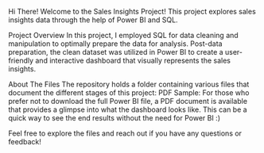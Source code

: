 
Hi There!
Welcome to the Sales Insights Project! This project explores sales insights data through the help of Power BI and SQL.



Project Overview
In this project, I employed SQL for data cleaning and manipulation to optimally prepare the data for analysis. Post-data preparation, the clean dataset was utilized in Power BI to create a user-friendly and interactive dashboard that visually represents the sales insights.



About The Files
The repository holds a folder containing various files that document the different stages of this project:
PDF Sample: For those who prefer not to download the full Power BI file, a PDF document is available that provides a glimpse into what the dashboard looks like. This can be a quick way to see the end results without the need for Power BI :)



Feel free to explore the files and reach out if you have any questions or feedback!
